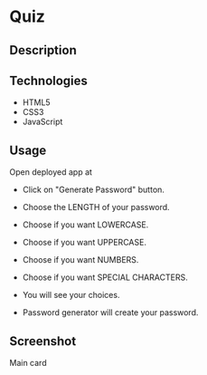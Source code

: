 # Quiz

## Description



## Technologies

- HTML5
- CSS3
- JavaScript

## Usage

Open deployed app at 

 - Click on "Generate Password" button.



 - Choose the LENGTH of your password.

 

 - Choose if you want LOWERCASE.

 

 - Choose if you want UPPERCASE.

 

 - Choose if you want NUMBERS.

 

 - Choose if you want SPECIAL CHARACTERS.

 

 - You will see your choices.

 
 - Password generator will create your password.

 



## Screenshot

Main card

